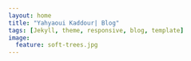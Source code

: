 ```yaml
---
layout: home
title: "Yahyaoui Kaddour| Blog"
tags: [Jekyll, theme, responsive, blog, template]
image:
  feature: soft-trees.jpg
---
```

